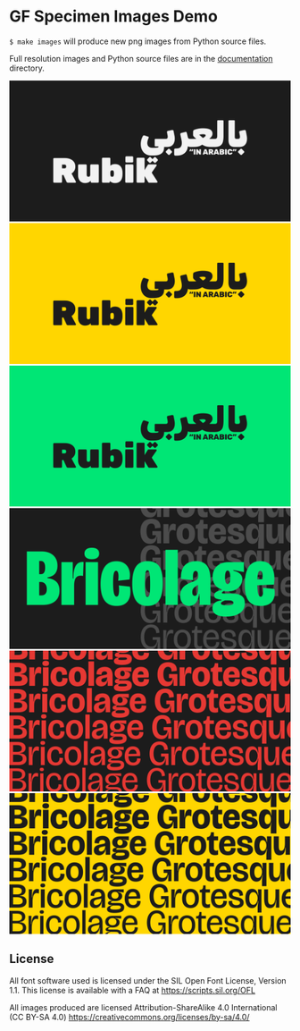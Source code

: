 # GF Specimen Images Demo
`$ make images` will produce new png images from Python source files.

Full resolution images and Python source files are in the [documentation](documentation) directory.

![001](documentation/rubik-001.png)
![002](documentation/rubik-002.png)
![003](documentation/rubik-003.png)
![001](documentation/bricolage-001.png)
![001](documentation/bricolage-002.png)
![001](documentation/bricolage-003.png)

## License

All font software used is licensed under the SIL Open Font License, Version 1.1.
This license is available with a FAQ at
https://scripts.sil.org/OFL

All images produced are licensed Attribution-ShareAlike 4.0 International (CC BY-SA 4.0)
https://creativecommons.org/licenses/by-sa/4.0/
